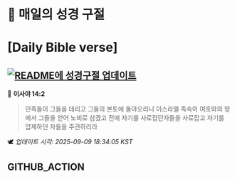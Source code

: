 # 🙏 매일의 성경 구절
# [Daily Bible verse]
## [![README에 성경구절 업데이트](https://github.com/DONGSUKA/first_test/actions/workflows/update-readme-bible.yml/badge.svg)](https://github.com/DONGSUKA/first_test/actions/workflows/update-readme-bible.yml)
<!-- START_BIBLE_VERSE -->
📖 **이사야 14:2**
> 민족들이 그들을 데리고 그들의 본토에 돌아오리니 이스라엘 족속이 여호와의 땅에서 그들을 얻어 노비로 삼겠고 전에 자기를 사로잡던자들을 사로잡고 자기를 압제하던 자들을 주관하리라

🕊️ _업데이트 시각: 2025-09-09 18:34:05 KST_
  <!-- END_BIBLE_VERSE -->
## GITHUB_ACTION
